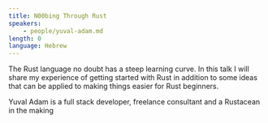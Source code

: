 ```yaml
---
title: N00bing Through Rust
speakers:
    - people/yuval-adam.md
length: 0
language: Hebrew
---
```


The Rust language no doubt has a steep learning curve.
In this talk I will share my experience of getting started with Rust in addition to some ideas that can be applied to making things easier for Rust beginners.

Yuval Adam is a full stack developer, freelance consultant and a Rustacean in the making


